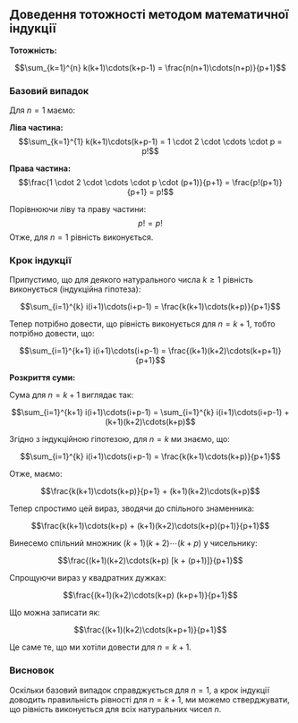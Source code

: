 ## Доведення тотожності методом математичної індукції

**Тотожність:**

$$\sum_{k=1}^{n} k(k+1)\cdots(k+p-1) = \frac{n(n+1)\cdots(n+p)}{p+1}$$

### Базовий випадок

Для $n=1$ маємо:

**Ліва частина:**
$$\sum_{k=1}^{1} k(k+1)\cdots(k+p-1) = 1 \cdot 2 \cdot \cdots \cdot p = p!$$

**Права частина:**
$$\frac{1 \cdot 2 \cdot \cdots \cdot p \cdot (p+1)}{p+1} = \frac{p!(p+1)}{p+1} = p!$$

Порівнюючи ліву та праву частини:
$$p! = p!$$
Отже, для $n=1$ рівність виконується.

### Крок індукції

Припустимо, що для деякого натурального числа $k \ge 1$ рівність виконується (індукційна гіпотеза):

$$\sum_{i=1}^{k} i(i+1)\cdots(i+p-1) = \frac{k(k+1)\cdots(k+p)}{p+1}$$

Тепер потрібно довести, що рівність виконується для $n=k+1$, тобто потрібно довести, що:

$$\sum_{i=1}^{k+1} i(i+1)\cdots(i+p-1) = \frac{(k+1)(k+2)\cdots(k+p+1)}{p+1}$$

**Розкриття суми:**

Сума для $n=k+1$ виглядає так:

$$\sum_{i=1}^{k+1} i(i+1)\cdots(i+p-1) = \sum_{i=1}^{k} i(i+1)\cdots(i+p-1) + (k+1)(k+2)\cdots(k+p)$$

Згідно з індукційною гіпотезою, для $n=k$ ми знаємо, що:

$$\sum_{i=1}^{k} i(i+1)\cdots(i+p-1) = \frac{k(k+1)\cdots(k+p)}{p+1}$$

Отже, маємо:

$$\frac{k(k+1)\cdots(k+p)}{p+1} + (k+1)(k+2)\cdots(k+p)$$

Тепер спростимо цей вираз, зводячи до спільного знаменника:

$$\frac{k(k+1)\cdots(k+p) + (k+1)(k+2)\cdots(k+p)(p+1)}{p+1}$$

Винесемо спільний множник $(k+1)(k+2)\cdots(k+p)$ у чисельнику:

$$\frac{(k+1)(k+2)\cdots(k+p) [k + (p+1)]}{p+1}$$

Спрощуючи вираз у квадратних дужках:

$$\frac{(k+1)(k+2)\cdots(k+p) (k+p+1)}{p+1}$$

Що можна записати як:

$$\frac{(k+1)(k+2)\cdots(k+p+1)}{p+1}$$

Це саме те, що ми хотіли довести для $n=k+1$.

### Висновок

Оскільки базовий випадок справджується для $n=1$, а крок індукції доводить правильність рівності для $n=k+1$, ми можемо стверджувати, що рівність виконується для всіх натуральних чисел $n$.